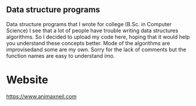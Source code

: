 ## Data structure programs  
Data structure programs that I wrote for college (B.Sc. in Computer Science)
I see that a lot of people have trouble writing data structures algorithms.
So I decided to upload my code here, hoping that it would help you understand these concepts better.
Mode of the algorithms are improvisedand some are my own. Sorry for the lack of comments but the function names are easy to understand imo.

# Website  
https://www.animaxneil.com  
